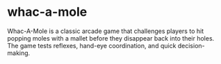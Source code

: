 # whac-a-mole
Whac-A-Mole is a classic arcade game that challenges players to hit popping moles with a mallet before they disappear back into their holes. The game tests reflexes, hand-eye coordination, and quick decision-making.
